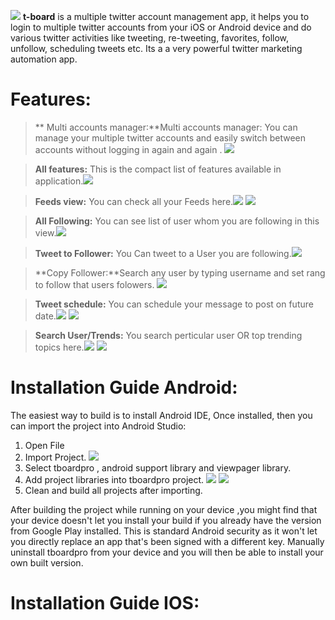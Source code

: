 ![](http://i.imgur.com/ZzshPQj.png)
**t-board** is a multiple twitter account management app, it helps you to login to multiple twitter accounts from your iOS or Android device and do various twitter activities like tweeting, re-tweeting, favorites, follow, unfollow, scheduling tweets etc. Its a a very powerful twitter marketing automation app.

Features:
===========

> ** Multi accounts manager:**Multi accounts manager: You can manage your multiple twitter accounts and easily switch between accounts without logging in again and again . ![](http://i.imgur.com/9zWtCz8.png)

>**All features:** This is the compact list of features available in application.![](http://i.imgur.com/hnK000v.png) 

>**Feeds view:** You can check all your Feeds here.![](http://i.imgur.com/mgcLP4N.png)
![](http://i.imgur.com/cPoSkfS.png) 

>**All Following:** You can see list of user whom you are following in this view.![](http://i.imgur.com/hOaHz0V.png)

>**Tweet to Follower:** You Can tweet to a User you are following.![](http://i.imgur.com/RTbiYVG.png)

>**Copy Follower:**Search any user by typing username and set rang to follow that users folowers. ![](http://i.imgur.com/WmFH2jj.png)

>**Tweet schedule:** You can schedule your message to post on future date.![](http://i.imgur.com/wDhGK5C.png)
 ![](http://i.imgur.com/Vzcia8C.png) 

>**Search User/Trends:** You search perticular user OR top trending topics here.![](http://i.imgur.com/LqScOR7.png)
![](http://i.imgur.com/OtXzUNL.png)

 Installation Guide Android:
===========

The easiest way to build is to install Android IDE, Once installed, then you can import the project into Android Studio:
1.	Open File
2.	Import Project. ![](http://i.imgur.com/d1NkOaE.png) 
3.	Select tboardpro , android support library and viewpager library.
4.	Add project libraries into tboardpro project. ![](http://i.imgur.com/xsdzex4.png)
	![](http://i.imgur.com/RBGrl8v.png)
5.	Clean and build all projects after importing.
	
	

After building the project while running on your device ,you might find that your device doesn't let you install your build if you already have the version from Google Play installed. This is standard Android security as it won't let you directly replace an app that's been signed with a different key. Manually uninstall tboardpro from your device and you will then be able to install your own built version.


 Installation Guide IOS:
===========
